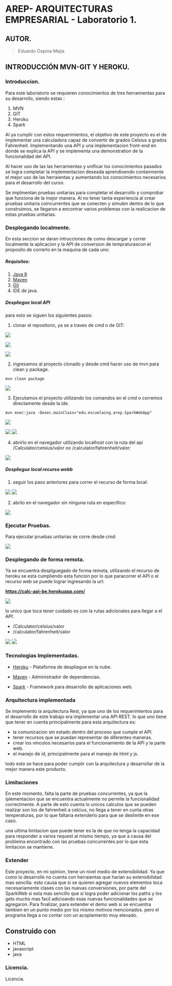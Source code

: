# AREP- ARQUITECTURAS EMPRESARIAL - Laboratorio 1.

## AUTOR.

> Eduardo Ospina Mejia

## INTRODUCCIÓN MVN-GIT Y HEROKU.

### Introduccion.

Para este laboratorio se requieren conocimientos de tres herramientas para su desarrollo, siendo estas :
1) MVN
2) GIT
3) Heroku
4) Spark

Al ya cumplir con estos requerimientos, el objetivo de este proyecto es el de implementar una calculadora
capaz de convertir de grados Celsius a grados Fahrenheit. Implementando una API y una implementacion front-end
en donde se explica la API y se implementa una demonstration de la funcionalidad del API.

Al hacer uso de las las herramientas y unificar los conocimientos pasados se logra completar la implementacion deseada
aprendioendo contanmente el mejor uso de las herraientas y aumentando los conocimientos necesarios para el desarrollo del curso.

Se implmentan pruebas unitarias para completar el desarrollo y comprobar que funciona de la mejor manera. Al no tener tanta experiencia 
al crear pruebas unitaria coincurrentes que se conecten y simulen dentro de lo que construimos, se llegaron a encontrar varios problemas
con la realicacion de estas pruebas unitarias.

### Desplegando localmente.

En esta seccion se daran intrucciones de como descargar y correr localmente la aplicacion y la API de conversion de tempraturascon el proposito 
de correrlo en la maquina de cada uno:

##### Requisitos:
1)   [Java 8](https://www.java.com/download/ie_manual.jsp) 
2)   [Maven](https://maven.apache.org/download.cgi) 
3)   [Git](https://git-scm.com/downloads) 
4)   IDE de java.

##### Despliegue local API

para esto se siguen los siguientes pasos:

1) clonar el repositorio, ya se a traves de cmd o de GIT: 

![](https://i.postimg.cc/8zHQ5STd/Capture1.png)

![](https://i.postimg.cc/VNky0VNx/Capture2.png)

![](https://i.postimg.cc/fb2GcftJ/Capture3.png)

2) ingresamos al proyecto clonado y desde cmd hacer uso de mvn para clean y package. 

```maven
mvn clean package
```

![](https://i.postimg.cc/1zRxN5BR/Capture4.png)

3) Ejecutamos el proyecto utilizando los comandos en el cmd o corremos directamente desde la ide.

```maven
mvn exec:java -Dexec.mainClass="edu.escuelaing.arep.SparkWebApp"
```

![](https://i.postimg.cc/y8gjpqNh/Capture5.png)

![](https://i.postimg.cc/0jjX0Z6q/Capture7.png)
![](https://i.postimg.cc/3JDnrkm9/Capture8.png)

4) abrirlo en el navegador utilizando localhost con la ruta del api /Calculator/celsius/valor oo /calculator/fahrenheit/valor: 

![](https://i.postimg.cc/267NqLR5/Capture6.png)

##### Despliegue local recurso webb

1) seguir los paso anteriores para correr el recurso de forma local: 

![](https://i.postimg.cc/0jjX0Z6q/Capture7.png)
![](https://i.postimg.cc/3JDnrkm9/Capture8.png)

2) abrilo en el navegador sin ninguna ruta en especifico: 

![](https://i.postimg.cc/jdm86qhQ/Capture9.png)

### Ejecutar Pruebas.

Para ejecutar pruebas unitarias se corre desde cmd: 

![](https://i.postimg.cc/tCxcMVJm/Capture10.png)

### Desplegando de forma remota.

Ya se encuentra desplguegado de forma remota, utilizando el recurso de heroku se esta cumpliendo esta funcion por lo que paracorrer el API o el recurso web 
se puede lograr ingresando la url: 

**https://calc-api-be.herokuapp.com/**

![](https://i.postimg.cc/JnThv26m/Capture11.png)

lo unico que toca tener cuidado es con la rutas adicionales para llegar a el API: 

- /Calculator/celsius/valor
- /calculator/fahrenheit/valor

![](https://i.postimg.cc/rpxFJCB3/Capture12.png)
![](https://i.postimg.cc/3RZrMrJZ/Capture13.png)



### Tecnologias Implementadas.

* [Heroku](https://heroku.com) - Plataforma de despliegue en la nube.

* [Maven](https://maven.apache.org/) - Administrador de dependencias.

* [Spark](http://sparkjava.com) - Framework para desarrollo de aplicaciones web.

### Arquitectura implementada

Se implemento la arquitectura Rest, ya que uno de los requerimientos para el desarrollo de este trabajo era implementar una API REST. lo que uno tiene
que tener en cuenta principalmente para esta arquitectura es: 
- la comunicacion sin estado dentro del proceso que cumple el API. 
- tener recursos que se puedan representar de diferentes maneras. 
- crear los vinculos necesarios para el funcionamiento de la API y la parte web.
- el manejo de id, principalmente para el manejo de html y js.

todo esto se hace para poder cumplir con la arquitectura y desarrollar de la mejor manera este producto. 

### Limitaciones

En este momento, falta la parte de pruebas concurrentes, ya que la iplementacion que se encuentra actualmente no permite la funcionalidad correctmente. 
A parte de esto cuenta lo unicos calculos que se pueden realizar son los de fahrenheit a celcius, no llega a tener en cunta otras temperaturas, por lo que faltaria 
extenderlo para que se deslimite en ese caso. 

una ultima limitacion que puede tener es la de que no tenga la capacidad para responder a varios request al mismo tiempo, ya que a causa del problema encontrado con 
las pruebas concurrentes por lo que esta limitacion se mantiene. 

### Extender

Este proyecto, en mi opinion, tiene un nivel medio de extensibilidad. Ya que como lo desarrolle no cuenta con herraientas que harian su extensibilidad mas sencilla. esto causa
que si se quieren agregar nuevos elementos toca necesariamente clases con las nuevas conversiones, por parte del SparkWeb si esta mas sencillo que si logra poder adicionar 
los paths y los gets mucho mas facil adicioando esas nuevas funcionalidades que se agregaron. Para finalizar, para extender el demo web si se encuentra tambien en un punto medio
por los mismo motivos mencionados. pero el programa llega a no contar con un acoplamiento muy elevado. 

## **Construido con**
-   HTML
-   javascript
-   java


### Licencia.

Licencia.


